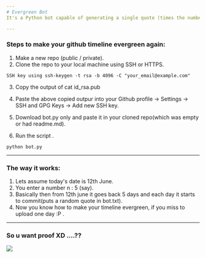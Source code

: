 ```yaml
---
# Evergreen Bot
It's a Python bot capable of generating a single quote (times the number of days given) and store it in bot.txt ....Everything is done in past :P XD

---
```


### Steps to make your github timeline evergreen again: 

1. Make a new repo (public / private). 
2. Clone the repo to your local machine using SSH or HTTPS.<br>
```
SSH key using ssh-keygen -t rsa -b 4096 -C "your_email@example.com"
```
3. Copy the output of cat id_rsa.pub<br>
4. Paste the above copied outpur into your Github profile -> Settings -> SSH and GPG Keys -> Add new SSH key.


5. Download bot.py only and paste it in your cloned repo(which was empty or had readme.md).
6. Run the script .
```
python bot.py
```

---
### The way it works: 
1. Lets assume today's date is 12th June.
2. You enter a number n : 5 (say).
3. Basically then from 12th june it goes back 5 days and each day it starts to commit(puts a random quote in bot.txt).
4. Now you know how to make your timeline evergreen, if you miss to upload one day :P .

---
### So u want proof XD ....??
![](https://github.com/Sayantan-world/Quote_bot/blob/master/Images/commits.png?raw=true)
